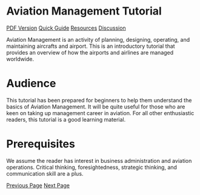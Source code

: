 # Aviation Management Tutorial
[PDF Version](../aviation_management/aviation_management_pdf_version.md)
[Quick Guide](../aviation_management/aviation_management_quick_guide.md)
[Resources](../aviation_management/aviation_management_useful_resources.md)
[Discussion](../aviation_management/aviation_management_discussion.md)

Aviation Management is an activity of planning, designing, operating, and maintaining aircrafts and airport. This is an introductory tutorial that provides an overview of how the airports and airlines are managed worldwide.

# Audience
This tutorial has been prepared for beginners to help them understand the basics of Aviation Management. It will be quite useful for those who are keen on taking up management career in aviation. For all other enthusiastic readers, this tutorial is a good learning material.

# Prerequisites
We assume the reader has interest in business administration and aviation operations. Critical thinking, foresightedness, strategic thinking, and communication skill are a plus.


[Previous Page](../aviation_management/index.md) [Next Page](../aviation_management/aviation_management_introduction.md) 
